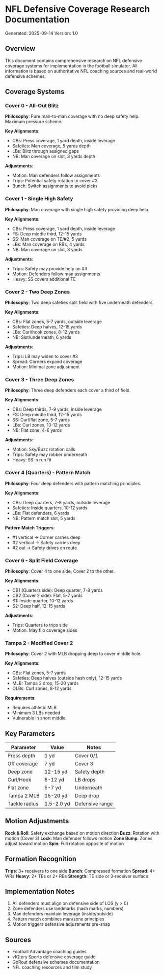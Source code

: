 # NFL Defensive Coverage Research Documentation

Generated: 2025-09-14
Version: 1.0

## Overview

This document contains comprehensive research on NFL defensive coverage systems for implementation in the football simulator. All information is based on authoritative NFL coaching sources and real-world defensive schemes.

## Coverage Systems

### Cover 0 - All-Out Blitz
**Philosophy**: Pure man-to-man coverage with no deep safety help. Maximum pressure scheme.

**Key Alignments**:
- CBs: Press coverage, 1 yard depth, inside leverage
- Safeties: Man coverage, 5 yards depth
- LBs: Blitz through assigned gaps
- NB: Man coverage on slot, 3 yards depth

**Adjustments**:
- Motion: Man defenders follow assignments
- Trips: Potential safety rotation to cover #3
- Bunch: Switch assignments to avoid picks

### Cover 1 - Single High Safety
**Philosophy**: Man coverage with single high safety providing deep help.

**Key Alignments**:
- CBs: Press coverage, 1 yard depth, inside leverage
- FS: Deep middle third, 12-15 yards
- SS: Man coverage on TE/#2, 5 yards
- LBs: Man coverage on RBs, 4 yards
- NB: Man coverage on slot, 3 yards

**Adjustments**:
- Trips: Safety may provide help on #3
- Motion: Defenders follow man assignments
- Heavy: SS covers additional TE

### Cover 2 - Two Deep Zones
**Philosophy**: Two deep safeties split field with five underneath defenders.

**Key Alignments**:
- CBs: Flat zones, 5-7 yards, outside leverage
- Safeties: Deep halves, 12-15 yards
- LBs: Curl/hook zones, 8-12 yards
- NB: Slot/underneath, 6 yards

**Adjustments**:
- Trips: LB may widen to cover #3
- Spread: Corners expand coverage
- Motion: Minimal zone adjustment

### Cover 3 - Three Deep Zones
**Philosophy**: Three deep defenders each cover a third of field.

**Key Alignments**:
- CBs: Deep thirds, 7-9 yards, inside leverage
- FS: Deep middle third, 12-15 yards
- SS: Curl/flat zone, 5-7 yards
- LBs: Curl zones, 10-12 yards
- NB: Flat zone, 4-6 yards

**Adjustments**:
- Motion: Sky/Buzz rotation calls
- Trips: Safety may robber underneath
- Heavy: SS in run fit

### Cover 4 (Quarters) - Pattern Match
**Philosophy**: Four deep defenders with pattern matching principles.

**Key Alignments**:
- CBs: Deep quarters, 7-8 yards, outside leverage
- Safeties: Inside quarters, 10-12 yards
- LBs: Flat defenders, 6 yards
- NB: Pattern match slot, 5 yards

**Pattern Match Triggers**:
- #1 vertical → Corner carries deep
- #2 vertical → Safety carries deep
- #2 out → Safety drives on route

### Cover 6 - Split Field Coverage
**Philosophy**: Cover 4 to one side, Cover 2 to the other.

**Key Alignments**:
- CB1 (Quarters side): Deep quarter, 7-8 yards
- CB2 (Cover 2 side): Flat, 5-7 yards
- S1: Inside quarter, 10-12 yards
- S2: Deep half, 12-15 yards

**Adjustments**:
- Trips: Quarters to trips side
- Motion: May flip coverage sides

### Tampa 2 - Modified Cover 2
**Philosophy**: Cover 2 with MLB dropping deep to cover middle hole.

**Key Alignments**:
- CBs: Flat zones, 5-7 yards
- Safeties: Deep halves (outside hash only), 12-15 yards
- MLB: Tampa 2 drop, 15-20 yards
- OLBs: Curl zones, 8-12 yards

**Requirements**:
- Requires athletic MLB
- Minimum 3 LBs needed
- Vulnerable in short middle

## Key Parameters

| Parameter | Value | Notes |
|-----------|-------|-------|
| Press depth | 1 yd | Cover 0/1 |
| Off coverage | 7 yd | Cover 3 |
| Deep zone | 12-15 yd | Safety depth |
| Curl/Hook | 8-12 yd | LB drops |
| Flat zone | 5-7 yd | Underneath |
| Tampa 2 MLB | 15-20 yd | Deep drop |
| Tackle radius | 1.5-2.0 yd | Defensive range |

## Motion Adjustments

**Rock & Roll**: Safety exchange based on motion direction
**Buzz**: Rotation with motion (Cover 3)
**Lock**: Man defender follows motion
**Zone Bump**: Zones adjust toward motion
**Spin**: Full rotation opposite of motion

## Formation Recognition

**Trips**: 3+ receivers to one side
**Bunch**: Compressed formation
**Spread**: 4+ WRs
**Heavy**: 2+ TEs or 2+ RBs
**Strength**: TE side or 3-receiver surface

## Implementation Notes

1. All defenders must align on defensive side of LOS (y > 0)
2. Zone defenders use landmarks (hash marks, numbers)
3. Man defenders maintain leverage (inside/outside)
4. Pattern match combines man/zone principles
5. Motion triggers defensive adjustments pre-snap

## Sources

- Football Advantage coaching guides
- vIQtory Sports defensive coverage guide
- GoRout defensive schemes documentation
- NFL coaching resources and film study